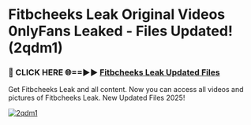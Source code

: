 # Fitbcheeks Leak Original Videos 0nlyFans Leaked - Files Updated! (2qdm1)

<h3>🔴 CLICK HERE 🌐==►► <a href="https://tinyurl.com/ms9xzufz" rel="nofollow">Fitbcheeks Leak Updated Files</a></h3>

Get Fitbcheeks Leak and all content. Now you can access all videos and pictures of Fitbcheeks Leak. New Updated Files 2025!

[![2qdm1](https://i.imgur.com/PQ7UWWw.gif)](https://tinyurl.com/ms9xzufz)
